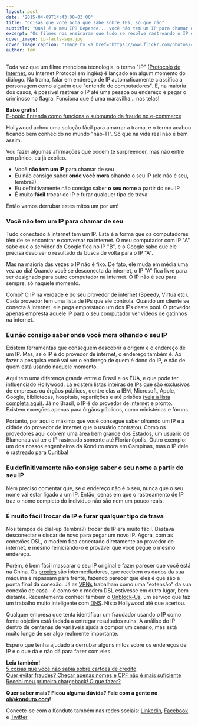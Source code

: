```yaml
---
layout: post
date: '2015-04-09T14:43:00-03:00'
title: "Coisas que você acha que sabe sobre IPs, só que não"
subtitle: "Qual é o meu IP? Depende... você não tem um IP para chamar de seu!"
excerpt: "Os filmes nos ensinaram que tudo se resolve rastreando o IP do usuário. Só que na vida real não é bem assim. Veja por quê."
cover_image: ip-facts-sqn.jpg
cover_image_caption: "Image by <a href='https://www.flickr.com/photos/cosmoflash/'>cosmoflash</a>"
author: tom
---
```

Toda vez que um filme menciona tecnologia, o termo "IP" ([Protocolo de Internet](https://pt.wikipedia.org/wiki/Endere%C3%A7o_IP), ou Internet Protocol em inglês) é lançado em algum momento do diálogo. Na trama, falar em endereço de IP automaticamente classifica a personagem como alguém que "entende de computadores". E, na maioria dos casos, é possível rastrear o IP até uma pessoa ou endereço e pegar o criminoso no flagra. Funciona que é uma maravilha... nas telas!

**Baixe grátis!**   
[E-book: Entenda como funciona o submundo da fraude no e-commerce](http://ebooks.konduto.com/submundo-da-fraude?utm_source=konduto&utm_medium=blog&utm_campaign=conteudo-fraude-aereo)

Hollywood achou uma solução fácil para amarrar a trama, e o termo acabou ficando bem conhecido no mundo "não-TI". Só que na vida real não é bem assim.

Vou fazer algumas afirmaçōes que podem te surpreender, mas não entre em pânico, eu já explico.

* Você **não tem um IP** para chamar de seu
* Eu não consigo saber **onde você mora** olhando o seu IP (ele não é seu, lembra?)
* Eu definitivamente não consigo saber **o seu nome** a partir do seu IP
* É muito **fácil** trocar de IP e furar qualquer tipo de trava

Então vamos derrubar estes mitos um por um!

### Você não tem um IP para chamar de seu

Tudo conectado à internet tem um IP. Esta é a forma que os computadores têm de se encontrar e conversar na internet. O meu computador com IP "A"  sabe que o servidor do Google fica no IP "B", e o Google sabe que ele precisa devolver o resultado da busca de volta para o IP "A".

Mas na maioria das vezes o IP não é fixo. De fato, ele muda em média uma vez ao dia! Quando você se desconecta da internet, o IP "A" fica livre para ser designado para outro computador na internet. O IP não é seu para sempre, só naquele momento.

Como? O IP na verdade é do seu provedor de internet (Speedy, Virtua etc). Cada provedor tem uma lista de IPs que ele controla. Quando um cliente se conecta à internet, ele pega emprestado um dos IPs deste pool. O provedor apenas empresta aquele IP para o seu computador ver vídeos de gatinhos na internet.

### Eu não consigo saber onde você mora olhando o seu IP

Existem ferramentas que conseguem descobrir a origem e o endereço de um IP. Mas, se o IP é do provedor de internet, o endereço também é. Ao fazer a pesquisa você vai ver o endereço de quem é dono do IP, e não de quem está usando naquele momento.

Aqui tem uma diferença grande entre o Brasil e os EUA, e que pode ter influenciado Hollywood. Lá existem listas inteiras de IPs que são exclusivos de empresas ou órgãos públicos, dentre elas a IBM, Microsoft, Apple, Google, bibliotecas, hospitais, repartiçōes e até prisōes ([veja a lista completa aqui](https://en.wikipedia.org/wiki/List_of_assigned_/8_IPv4_address_blocks)). Já no Brasil, o IP é do provedor de internet e pronto. Existem exceçōes apenas para órgãos públicos, como ministérios e fóruns.

Portanto, por aqui o máximo que você consegue saber olhando um IP é a cidade do provedor de internet que o usuário contratou. Como os provedores aqui cobrem uma área bem grande dos Estados, um usuário de Blumenau vai ter o IP rastreado somente até Florianópolis. Outro exemplo: um dos nossos engenheiros da Konduto mora em Campinas, mas o IP dele é rastreado para Curitiba!

### Eu definitivamente não consigo saber o seu nome a partir do seu IP

Nem preciso comentar que, se o endereço não é o seu, nunca que o seu nome vai estar ligado a um IP. Então, cenas em que o rastreamento de IP traz o nome completo do indivíduo não são nem um pouco reais.

### É muito fácil trocar de IP e furar qualquer tipo de trava

Nos tempos de dial-up (lembra?) trocar de IP era muito fácil. Bastava desconectar e discar de novo para pegar um novo IP. Agora, com as conexões DSL, o modem fica conectado diretamente ao provedor de internet, e mesmo reiniciando-o é provável que você pegue o mesmo endereço.

Porém, é bem fácil mascarar o seu IP original e fazer parecer que você está na China. Os [proxies](https://pt.wikipedia.org/wiki/Proxy) são intermediadores, que recebem os dados da sua máquina e repassam para frente, fazendo parecer que eles é que são a ponta final da conexão. Já as [VPNs](https://pt.wikipedia.org/wiki/Virtual_private_network) trabalham como uma "extensão" da sua conexão de casa - é como se o modem DSL estivesse em outro lugar, bem distante. Recentemente conheci também o [Unblock-Us](https://www.unblock-us.com/), um serviço que faz um trabalho muito inteligente com [DNS](https://pt.wikipedia.org/wiki/Domain_Name_System). Nisto Hollywood até que acertou.

Qualquer empresa que tenta identificar um fraudador usando o IP como fonte objetiva está fadada a entregar resultados ruins. A análise do IP dentro de centenas de variáveis ajuda a compor um cenário, mas está muito longe de ser algo realmente importante.

Espero que tenha ajudado a derrubar alguns mitos sobre os endereços de IP e o que dá e não dá para fazer com eles.

**Leia também!**  
[5 coisas que você não sabia sobre cartões de crédito](https://blog.konduto.com/pt/2014/09/5-coisas-que-voce-nao-sabia-sobre-cartao-de-credito?utm_source=konduto&utm_medium=blog&utm_campaign=conteudo)  
[Quer evitar fraudes? Checar apenas nomes e CPF não é mais suficiente](https://blog.konduto.com/pt/2014/10/porque-checar-apenas-nome-e-cpf-ja-nao-e-suficiente-na-analise-manual?utm_source=konduto&utm_medium=blog&utm_campaign=conteudo)  
[Recebi meu primeiro chargeback! O que fazer?](https://blog.konduto.com/pt/2014/09/o-que-fazer-quando-recebe-o-primeiro-chargeback?utm_source=konduto&utm_medium=blog&utm_campaign=conteudo)  

**Quer saber mais? Ficou alguma dúvida? Fale com a gente no [oi@konduto.com](mailto:oi@konduto.com)!**

Conecte-se com a Konduto também nas redes sociais: [Linkedin](https://www.linkedin.com/company/konduto), [Facebook](https://www.facebook.com/konduto) e [Twitter](https://twitter.com/KondutoBR)